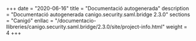 +++
date        = "2020-06-16"
title       = "Documentació autogenerada"
description = "Documentació autogenerada canigo.security.saml.bridge 2.3.0"
sections    = "Canigó"
enllac		= "/documentacio-llibreries/canigo.security.saml.bridge/2.3.0/site/project-info.html"
weight      = 4
+++
